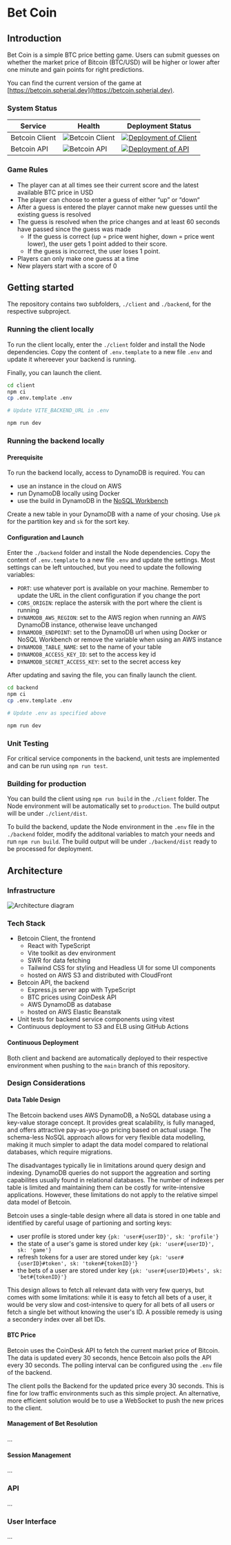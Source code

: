 # Bet Coin

## Introduction

Bet Coin is a simple BTC price betting game. Users can submit guesses on whether the market price of Bitcoin (BTC/USD) will be higher or lower after one minute and gain points for right predictions.

You can find the current version of the game at [https://betcoin.spherial.dev](https://betcoin.spherial.dev).

### System Status

| Service | Health | Deployment Status |
| --- | --- | ---|
| Betcoin Client| ![Betcoin Client](https://img.shields.io/website?url=https%3A%2F%2Fbetcoin.spherial.dev%2F&style=plastic&label=Betcoin%20Client) | [![Deployment of Client](https://github.com/derjayjay/betcoin/actions/workflows/deploy_client.yml/badge.svg)](https://github.com/derjayjay/betcoin/actions/workflows/deploy_client.yml) |
| Betcoin API| ![Betcoin API](https://img.shields.io/website?url=https%3A%2F%2Fbetcoin-api.spherial.dev%2Fhealth%2FisAlive&style=plastic&label=Betcoin%20API) | [![Deployment of API](https://github.com/derjayjay/betcoin/actions/workflows/deploy_backend.yml/badge.svg)](https://github.com/derjayjay/betcoin/actions/workflows/deploy_backend.yml) |

### Game Rules

- The player can at all times see their current score and the latest available BTC price in USD
- The player can choose to enter a guess of either “up” or “down“
- After a guess is entered the player cannot make new guesses until the existing guess is resolved
- The guess is resolved when the price changes and at least 60 seconds have passed since the guess was made
  - If the guess is correct (up = price went higher, down = price went lower), the user gets 1 point added to their score.
  - If the guess is incorrect, the user loses 1 point.
- Players can only make one guess at a time
- New players start with a score of 0

## Getting started

The repository contains two subfolders, `./client` and `./backend`, for the respective subproject.

### Running the client locally

To run the client locally, enter the `./client` folder and install the Node dependencies. Copy the content of `.env.template` to a new file `.env` and update it whereever your backend is running.

Finally, you can launch the client.

``` bash
cd client
npm ci
cp .env.template .env

# Update VITE_BACKEND_URL in .env

npm run dev
```

### Running the backend locally

#### Prerequisite

To run the backend locally, access to DynamoDB is required. You can

- use an instance in the cloud on AWS
- run DynamoDB locally using Docker
- use the build in DynamoDB in the [NoSQL Workbench](https://docs.aws.amazon.com/amazondynamodb/latest/developerguide/workbench.html)

Create a new table in your DynamoDB with a name of your chosing. Use `pk` for the partition key and `sk` for the sort key.

#### Configuration and Launch

Enter the `./backend` folder and install the Node dependencies. Copy the content of `.env.template` to a new file `.env` and update the settings. Most settings can be left untouched, but you need to update the following variables:

- `PORT`: use whatever port is available on your machine. Remember to update the URL in the client configuration if you change the port
- `CORS_ORIGIN`: replace the astersik with the port where the client is running
- `DYNAMODB_AWS_REGION`: set to the AWS region when running an AWS DynamoDB instance, otherwise leave unchanged
- `DYNAMODB_ENDPOINT`: set to the DynamoDB url when using Docker or NoSQL Workbench or remove the variable when using an AWS instance
- `DYNAMODB_TABLE_NAME`: set to the name of your table
- `DYNAMODB_ACCESS_KEY_ID`: set to the access key id
- `DYNAMODB_SECRET_ACCESS_KEY`: set to the secret access key

After updating and saving the file, you can finally launch the client.

``` bash
cd backend
npm ci
cp .env.template .env

# Update .env as specified above

npm run dev
```

### Unit Testing

For critical service components in the backend, unit tests are implemented and can be run using `npm run test`.

### Building for production

You can build the client using `npm run build` in the `./client` folder. The Node environment will be automatically set to `production`. The build output will be under `./client/dist`.

To build the backend, update the Node environment in the `.env` file in the `./backend` folder, modify the additonal variables to match your needs and run `npm run build`. The build output will be under `./backend/dist` ready to be processed for deployment.

## Architecture

### Infrastructure

![Architecture diagram](./doc/architecture.png)

### Tech Stack

- Betcoin Client, the frontend
  - React with TypeScript
  - Vite toolkit as dev environment
  - SWR for data fetching
  - Tailwind CSS for styling and Headless UI for some UI components
  - hosted on AWS S3 and distributed with CloudFront
- Betcoin API, the backend
  - Express.js server app with TypeScript
  - BTC prices using CoinDesk API
  - AWS DynamoDB as database
  - hosted on AWS Elastic Beanstalk
- Unit tests for backend service components using vitest
- Continuous deployment to S3 and ELB using GitHub Actions

#### Continuous Deployment

Both client and backend are automatically deployed to their respective environment when pushing to the `main` branch of this repository.

### Design Considerations

#### Data Table Design

The Betcoin backend uses AWS DynamoDB, a NoSQL database using a key-value storage concept. It provides great scalability, is fully managed, and offers attractive pay-as-you-go pricing based on actual usage. The schema-less NoSQL approach allows for very flexible data modelling, making it much simpler to adapt the data model compared to relational databases, which require migrations.

The disadvantages typically lie in limitations around query design and indexing. DynamoDB queries do not support the aggreation and sorting capabilites usually found in relational databases. The number of indexes per table is limited and maintaining them can be costly for write-intensive applications. However, these limitations do not apply to the relative simpel data model of Betcoin.

Betcoin uses a single-table design where all data is stored in one table and identified by careful usage of partioning and sorting keys:

- user profile is stored under key `{pk: 'user#{userID}', sk: 'profile'}`
- the state of a user's game is stored under key `{pk: 'user#{userID}', sk: 'game'}`
- refresh tokens for a user are stored under key `{pk: 'user#{userID}#token', sk: 'token#{tokenID}'}`
- the bets of a user are stored under key `{pk: 'user#{userID}#bets', sk: 'bet#{tokenID}'}`

This design allows to fetch all relevant data with very few querys, but comes with some limitations: while it is easy to fetch all bets of a user, it would be very slow and cost-intensive to query for all bets of all users or fetch a single bet without knowing the user's ID. A possible remedy is using a secondery index over all bet IDs.

#### BTC Price

Betcoin uses the CoinDesk API to fetch the current market price of Bitcoin. The data is updated every 30 seconds, hence Betcoin also polls the API every 30 seconds. The polling interval can be configured using the `.env` file of the backend.

The client polls the Backend for the updated price every 30 seconds. This is fine for low traffic environments such as this simple project. An alternative, more efficient solution would be to use a WebSocket to push the new prices to the client.

#### Management of Bet Resolution

...

#### Session Management

...

### API

...

### User Interface

...
